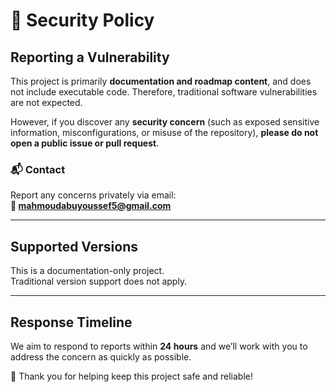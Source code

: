 # 🔐 Security Policy

## Reporting a Vulnerability

This project is primarily **documentation and roadmap content**, and does not include executable code. Therefore, traditional software vulnerabilities are not expected.

However, if you discover any **security concern** (such as exposed sensitive information, misconfigurations, or misuse of the repository), **please do not open a public issue or pull request**.

### 📬 Contact

Report any concerns privately via email:  
**📧 mahmoudabuyoussef5@gmail.com**

---

## Supported Versions

This is a documentation-only project.  
Traditional version support does not apply.

---

## Response Timeline

We aim to respond to reports within **24 hours** and we’ll work with you to address the concern as quickly as possible.

🙏 Thank you for helping keep this project safe and reliable!
